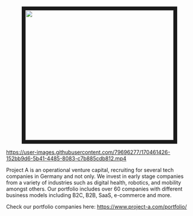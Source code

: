 <p align="center">
<img src="https://user-images.githubusercontent.com/79696277/170458461-7fbafd14-758d-4478-a7f1-21a37eb0ce40.png"
width="400" height="350" border="10"/>                   

https://user-images.githubusercontent.com/79696277/170461426-152bb9d6-5b41-4485-8083-c7b885cdb812.mp4






Project A is an operational venture capital, recruiting for several tech companies in Germany and not only. We invest in early stage companies from a variety of industries such as digital health, robotics, and mobility amongst others. Our portfolio includes over 60 companies with different business models including B2C, B2B, SaaS, e-commerce and more.

Check our portfolio companies here: https://www.project-a.com/portfolio/
